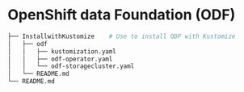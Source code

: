 # OpenShift data Foundation (ODF)

```bash
├── InstallwithKustomize    # Use to install ODF with Kustomize
│   ├── odf
│   │   ├── kustomization.yaml
│   │   ├── odf-operator.yaml
│   │   └── odf-storagecluster.yaml
│   └── README.md
└── README.md
```
